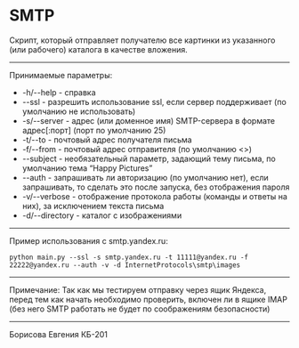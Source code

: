 # SMTP
 Скрипт, который отправляет получателю все картинки из указанного (или рабочего) каталога в качестве вложения.
***
Принимаемые параметры:
* -h/--help - справка
* --ssl - разрешить использование ssl, если сервер поддерживает (по умолчанию не использовать)
* -s/--server - адрес (или доменное имя) SMTP-сервера в формате адрес[:порт] (порт по умолчанию 25)
* -t/--to - почтовый адрес получателя письма 
* -f/--from - почтовый адрес отправителя (по умолчанию <>)
* --subject - необязательный параметр, задающий тему письма, по умолчанию тема “Happy Pictures”
* --auth - запрашивать ли авторизацию (по умолчанию нет), если запрашивать, то сделать это после запуска, без отображения пароля
* -v/--verbose - отображение протокола работы (команды и ответы на них), за исключением текста письма
* -d/--directory - каталог с изображениями 
***
Пример использования с smtp.yandex.ru:

`python main.py --ssl -s smtp.yandex.ru -t 11111@yandex.ru -f 22222@yandex.ru --auth -v -d InternetProtocols\smtp\images`
***
Примечание:
Так как мы тестируем отправку через ящик Яндекса, перед тем как начать необходимо проверить, включен ли в ящике IMAP (без него SMTP работать не будет по соображениям безопасности)
***
Борисова Евгения КБ-201